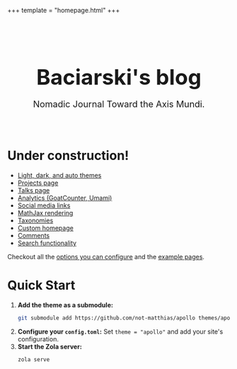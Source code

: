 +++
template = "homepage.html"
+++

<style>
.homepage-hero {
    text-align: center;
    padding: 2rem 0;
}

.homepage-hero-title {
    font-size: 3rem;
    margin-bottom: 1rem;
}

.homepage-hero-subtitle {
    font-size: 1.25rem;
    margin-bottom: 1rem;

</style>

<div class="homepage-hero">
    <h1 class="homepage-hero-title">Baciarski's blog</h1>
    <p class="homepage-hero-subtitle">Nomadic Journal Toward the Axis Mundi.</p>
</div>

# Under construction!

- [Light, dark, and auto themes](@/posts/configuration.md#theme-mode-theme)  
- [Projects page](@/projects/_index.md)                                 
- [Talks page](https://not-matthias.github.io/talks/)         
- [Analytics (GoatCounter, Umami)](@/posts/configuration.md#analytics)                                                                                                  
- [Social media links](@/posts/configuration.md#socials)                                                                                                     
- [MathJax rendering](@/posts/math-symbol.md)                    
- [Taxonomies](/apollo/tags)
- [Custom homepage](@/posts/custom-homepage.md)                  
- [Comments](@/posts/configuration.md#comments-comment)                   
- [Search functionality](@/posts/configuration.md#search-build-search-index)         

Checkout all the [options you can configure](./content/posts/configuration.md) and the [example pages](./content/posts/).

# Quick Start

1.  **Add the theme as a submodule:**
    ```bash
    git submodule add https://github.com/not-matthias/apollo themes/apollo
    ```
2.  **Configure your `config.toml`:**
    Set `theme = "apollo"` and add your site's configuration.
3.  **Start the Zola server:**
    ```bash
    zola serve
    ```
